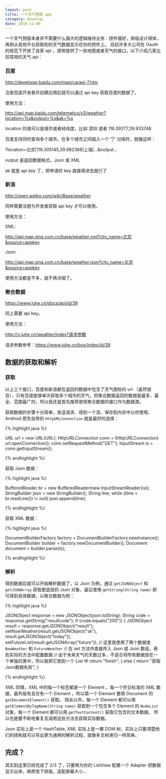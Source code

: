 ```yaml
---
layout: post
title: 一个天气预报 app
category: Develop
date: 2016-11-06
---
```


一个天气预报本身并不需要什么强大的逻辑维持业务：控件摆好，排版设计得体，再把从其他平台获取到的天气数据显示在你的控件上。
目前许多大公司在 Oauth 的规范下开放了自家 api ，顺带提供了一些地图或者天气的接口，以下介绍几家比较常用的天气 api：

### 百度

<http://developer.baidu.com/map/carapi-7.htm>

注册百度开发者并创建应用后就可以通过 api key 获取百度的数据了。

使用方法：

http://api.map.baidu.com/telematics/v3/weather?location=%s&output=%s&ak=%s

location 的值可以是城市或者经纬度，比如 深圳 或者 116.39277,39.933748

百度支持同时查询多个城市，在多个城市之间插入一个 "\|" 分隔符，就像这样：

?location=北京\|116.305145,39.982368\|上海\|...&output...

output 是返回数据格式，Json 或 XML

ak 就是 api key 了，把申请的 key 直接填进去就行了 

### 新浪

<http://open.weibo.com/wiki/Base/weather>

同样需要注册为开发者获取 api key 才可以使用。

使用方法：

XML: 

http://api.map.sina.com.cn/base/weather.xml?city_name=北京&source=appkey

Json: 

http://api.map.sina.com.cn/base/weather.json?city_name=北京&source=appkey

使用方法都差不多，就不再详细了。

### 聚合数据

<https://www.juhe.cn/docs/api/id/39>

同上需要 api key。

使用方法：

http://v.juhe.cn/weather/index?请求参数

请求参数参考：<https://www.juhe.cn/box/index/id/39>

## 数据的获取和解析

### 获取

以上三个接口，百度和新浪都在返回的数据中包含了天气图标的 url （虽然很丑），只有百度能够单次获取多个城市的天气，但聚合数据返回的数据是最多、最全、范围最广的，所以我还是首先推荐使用聚合数据的接口作为数据源。

获取数据的步骤十分简单，发送请求、得到一个流、保存到内存中以供使用，Android 原生自带的 `HttpURLConnection` 就是最好的选择：

{% highlight java %}

URL url = new URL(URL);
HttpURLConnection conn = (HttpURLConnection) url.openConnection();
conn.setRequestMethod("GET");
InputStream is = conn.getInputStream();

{% endhighlight %}

获取 Json 数据：

{% highlight java %}

BufferedReader br = new BufferedReader(new InputStreamReader(is));
StringBuilder json = new StringBuilder();
String line;
while ((line = br.readLine()) != null) json.append(line);

{% endhighlight %}

获取 XML 数据：

{% highlight java %}

DocumentBuilderFactory factory = DocumentBuilderFactory.newInstance();
DocumentBuilder builder = factory.newDocumentBuilder();
Document document = builder.parse(is);

{% endhighlight %}

### 解析

得到数据后就可以开始解析数据了，以 Json 为例，通过 `getJSONObject` 和 `getJSONArray` 获取更底层的 Json 对象，最后使用 `getString(String name)` 即可得到具体数据，以聚合数据为例：

{% highlight java %}

JSONObject response = new JSONObject(json.toString);
String code = response.getString("resultcode");
if (code.equals("200")) {
	JSONObject result = response.getJSONObject("result");
	setNowWeather(result.getJSONObject("sk"), result.getJSONObject("today"));
	setFutureList(result.getJSONArray("future"));
	// 这里我使用了两个数据类 `NowWeather` 和 `FutureWeather`
	// 在 set 方法中直接传入 Json 或 Json 数组，再到实际的方法中配置数据
	// 由于未来天气的天数过多，不适合将所有数据放在一个单独的类中，所以我把它放到一个 List 中
	return "finish";
} else {
	return "获取Json数据失败";
}

{% endhighlight %}

XML 同理，XML 中的每一个标签都是一个 Element ，每一个符合标准的 XML 数据，最外层有且仅有一个 Element ，所以第一个 Element 要用 Document 的 `getDocumentElement()` 获取。
除此以外，每一个 Element 都可以用 `getElementByTagName(String name)` 获取到一个包含多个 Element 的 `NodeList` 对象，每一个 Element 都可以用 `getTextContent()` 获取它包含的文本数据。
所以也是要不断地重复去调用这些方法去获取实际数据。

>	
Json 实际上是一个 HashTable, XML 实际上是一棵 DOM 树，实际上只要清楚他们的结构就可以写出更为通用的解析过程，就像多叉树递归一样简单。

## 完成？

其实到这里已经完成了 2/3 了，只要再为你的 ListView 配置一个 Adapter 把数据显示出来，再修改下排版，适配屏幕大小...
